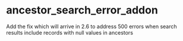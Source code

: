 # ancestor_search_error_addon
Add the fix which will arrive in 2.6 to address 500 errors when search results include records with null values in ancestors
